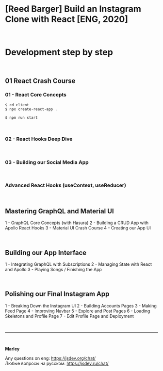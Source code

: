 # [Reed Barger] Build an Instagram Clone with React [ENG, 2020]

<br/>

# Development step by step

<br/>

## 01 React Crash Course

### 01 - React Core Concepts

    $ cd client
    $ npx create-react-app .

    $ npm run start

<br/>

### 02 - React Hooks Deep Dive

<br/>

### 03 - Building our Social Media App

<br/>

### Advanced React Hooks (useContext, useReducer)

<br/>

## Mastering GraphQL and Material UI

1 - GraphQL Core Concepts (with Hasura)
2 - Building a CRUD App with Apollo React Hooks
3 - Material UI Crash Course
4 - Creating our App UI

<br/>

## Building our App Interface

1 - Integrating GraphQL with Subscriptions
2 - Managing State with React and Apollo
3 - Playing Songs / Finishing the App

<br/>

## Polishing our Final Instagram App

1 - Breaking Down the Instagram UI
2 - Building Accounts Pages
3 - Making Feed Page
4 - Improving Navbar
5 - Explore and Post Pages
6 - Loading Skeletons and Profile Page
7 - Edit Profile Page and Deployment

<br/>

---

<br/>

**Marley**

Any questions on eng: https://jsdev.org/chat/  
Любые вопросы на русском: https://jsdev.ru/chat/

